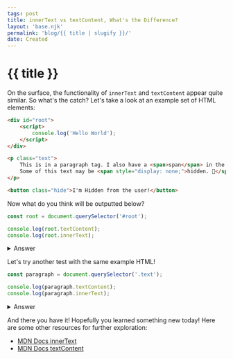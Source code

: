 ```yaml
---
tags: post
title: innerText vs textContent, What's the Difference?
layout: 'base.njk'
permalink: 'blog/{{ title | slugify }}/'
date: Created
---
```

# {{ title }}

On the surface, the functionality of `innerText` and `textContent` appear quite similar. So what's the catch? Let's take a look at an example set of HTML elements:

```html
<div id="root">
    <script>
        console.log('Hello World');
    </script>
</div>

<p class="text">
    This is in a paragraph tag. I also have a <span>span</span> in the text!
    Some of this text may be <span style="display: none;">hidden. 🤫</span>
</p>

<button class="hide">I'm Hidden from the user!</button>
```

Now what do you think will be outputted below?
```js
const root = document.querySelector('#root');

console.log(root.textContent);
console.log(root.innerText);
```

<details>
    <summary>Answer</summary>

```js
console.log(root.textContent);
/*
"
    
        console.log('Hello World');
    
"
*/

console.log(root.innerText); // ""
```
As you can see, `textContent` can read text within a nested `<script>` tag and it also includes the whitespace!

</details>

Let's try another test with the same example HTML!

```js
const paragraph = document.querySelector('.text');

console.log(paragraph.textContent);
console.log(paragraph.innerText);
```

<details>
    <summary>Answer</summary>

```js
console.log(paragraph.textContent);
/*
"
    This is in a paragraph tag. I also have a span in the text! Some of this text may be hidden. 🤫
"
*/

console.log(paragraph.innerText);
// "This is in a paragraph tag. I also have a span in the text! Some of this text may be"
```
As you probably guessed from the first example, `textContent` also took whitespace into account. Now what's interesting here is that `innerText` ignore the `<span>` with the `display: none` style. This is because `innerText` takes CSS into account when reading the value. This also means `innerText` will trigger a reflow to update styles.

</details>

And there you have it! Hopefully you learned something new today! Here are some other resources for further exploration:
- [MDN Docs innerText](https://developer.mozilla.org/en-US/docs/Web/API/HTMLElement/innerText)
- [MDN Docs textContent](https://developer.mozilla.org/en-US/docs/Web/API/Node/textContent)